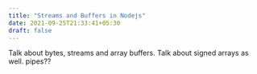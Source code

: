```yaml
---
title: "Streams and Buffers in Nodejs"
date: 2021-09-25T21:33:41+05:30
draft: false
---
```


Talk about bytes, streams and array buffers. Talk about signed arrays as well.
pipes??

